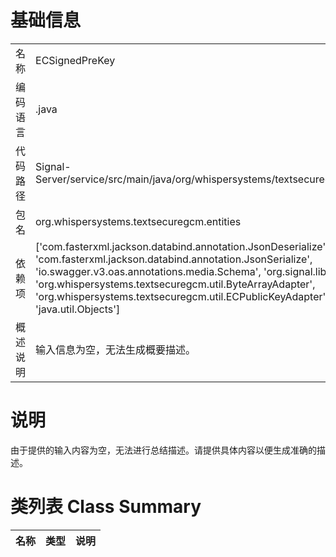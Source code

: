 # 基础信息

|      |      |
|------|------|
| 名称 | ECSignedPreKey |
| 编码语言 | .java |
| 代码路径 | Signal-Server/service/src/main/java/org/whispersystems/textsecuregcm/entities/ECSignedPreKey.java |
| 包名 | org.whispersystems.textsecuregcm.entities |
| 依赖项 | ['com.fasterxml.jackson.databind.annotation.JsonDeserialize', 'com.fasterxml.jackson.databind.annotation.JsonSerialize', 'io.swagger.v3.oas.annotations.media.Schema', 'org.signal.libsignal.protocol.ecc.ECPublicKey', 'org.whispersystems.textsecuregcm.util.ByteArrayAdapter', 'org.whispersystems.textsecuregcm.util.ECPublicKeyAdapter', 'java.util.Arrays', 'java.util.Objects'] |
| 概述说明 | 输入信息为空，无法生成概要描述。 |

# 说明

由于提供的输入内容为空，无法进行总结描述。请提供具体内容以便生成准确的描述。

# 类列表 Class Summary

| 名称   | 类型  | 说明 |
|-------|------|-------------|




